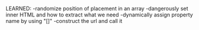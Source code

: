 LEARNED:
-randomize position of placement in an array
-dangerously set inner HTML and how to extract what we need
-dynamically assign property name by using "[]"
-construct the url and call it